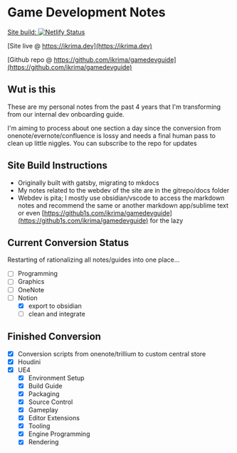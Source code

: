 # Game Development Notes

[Site build: ![Netlify Status](https://api.netlify.com/api/v1/badges/b04d49f2-9006-49ee-9f9a-569f59732aff/deploy-status)](https://app.netlify.com/sites/gamedevguide/deploys)

[Site live @ https://ikrima.dev](https://ikrima.dev)

[Github repo @ https://github.com/ikrima/gamedevguide](https://github.com/ikrima/gamedevguide)

## Wut is this

These are my personal notes from the past 4 years that I'm transforming from our internal dev onboarding guide.

I'm aiming to process about one section a day since the conversion from onenote/evernote/confluence is lossy and needs a final human pass to clean up little niggles.
You can subscribe to the repo for updates

## Site Build Instructions

- Originally built with gatsby, migrating to mkdocs
- My notes related to the webdev of the site are in the gitrepo/docs folder
- Webdev is pita; I mostly use obsidian/vscode to access the markdown notes and recommend the same or another markdown app/sublime text or even [https://github1s.com/ikrima/gamedevguide](https://github1s.com/ikrima/gamedevguide) for the lazy

## Current Conversion Status

Restarting of rationalizing all notes/guides into one place...

- [ ] Programming
- [ ] Graphics
- [ ] OneNote
- [ ] Notion
  - [x] export to obsidian
  - [ ] clean and integrate

## Finished Conversion

- [x] Conversion scripts from onenote/trillium to custom central store
- [x] Houdini
- [x] UE4
  - [x] Environment Setup
  - [x] Build Guide
  - [x] Packaging
  - [x] Source Control
  - [x] Gameplay
  - [x] Editor Extensions
  - [x] Tooling
  - [x] Engine Programming
  - [x] Rendering
